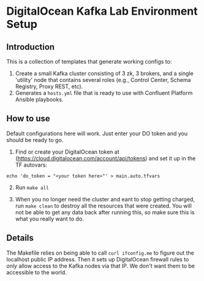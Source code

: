 # DigitalOcean Kafka Lab Environment Setup

## Introduction

This is a collection of templates that generate working configs to:

1. Create a small Kafka cluster consisting of 3 zk, 3 brokers, and a single 'utility' node that contains several roles (e.g., Control Center, Schema Registry, Proxy REST, etc).
2. Generates a `hosts.yml` file that is ready to use with Confluent Platform Ansible playbooks.

## How to use

Default configurations here will work. Just enter your DO token and you should
be ready to go.

1. Find or create your DigitalOcean token at (https://cloud.digitalocean.com/account/api/tokens) and set it up in the TF autovars:

```
echo 'do_token = "<your token here>"' > main.auto.tfvars
```

2. Run `make all`

3. When you no longer need the cluster and eant to stop getting charged, run
`make clean` to destroy all the resources that were created. You will not be 
able to get any data back after running this, so make sure this is what you
really want to do.

## Details

The Makefile relies on being able to call `curl ifconfig.me` to figure out the
localhost public IP address. Then it sets up DigitalOcean firewall rules to 
*only* allow access to the Kafka nodes via that IP. We don't want them to be
accessible to the world.
